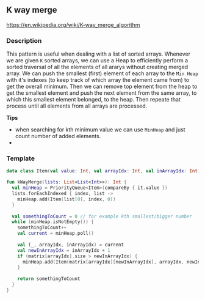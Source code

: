 ## K way merge

https://en.wikipedia.org/wiki/K-way_merge_algorithm

### Description

This pattern is useful when dealing with a list of sorted arrays. Whenever we are given `K` sorted arrays, we can use a Heap to efficiently perform a sorted traversal of all the elements of all ararys without creating merged array. We can push the smallest (first) element of each array to the `Min Heap` with it's indexes (to keep track of which array the element came from) to get the overall minimum. Then we can remove top element from the heap to get the smallest element and push the next element from the same array, to which this smallest element belonged, to the heap. Then repeate that process until all elements from all arrays are processed.

**Tips**
- when searching for kth minimum value we can use `MinHeap` and just count number of added elements. 
- 

### Template
```kotlin
data class Item(val value: Int, val arrayIdx: Int, val inArrayIdx: Int)

fun kWayMerge(lists: List<List<Int>>): Int {
  val minHeap = PriorityQueue<Item>(compareBy { it.value })
  lists.forEachIndexed { index, list ->
    minHeap.add(Item(list[0], index, 0))
  }  
  
  val somethingToCount = 0 // for example kth smallest/bigger number
  while (minHeap.isNotEmpty()) {
    somethingToCount++
    val current = minHeap.poll()
    
    val (_, arrayIdx, inArrayIdx) = current
    val newInArrayIdx = inArrayIdx + 1
    if (matrix[arrayIdx].size > newInArrayIdx) {
      minHeap.add(Item(matrix[arrayIdx][newInArrayIdx], arrayIdx, newInArrayIdx))
    }
    
    return somethingToCount
  } 
}
```
